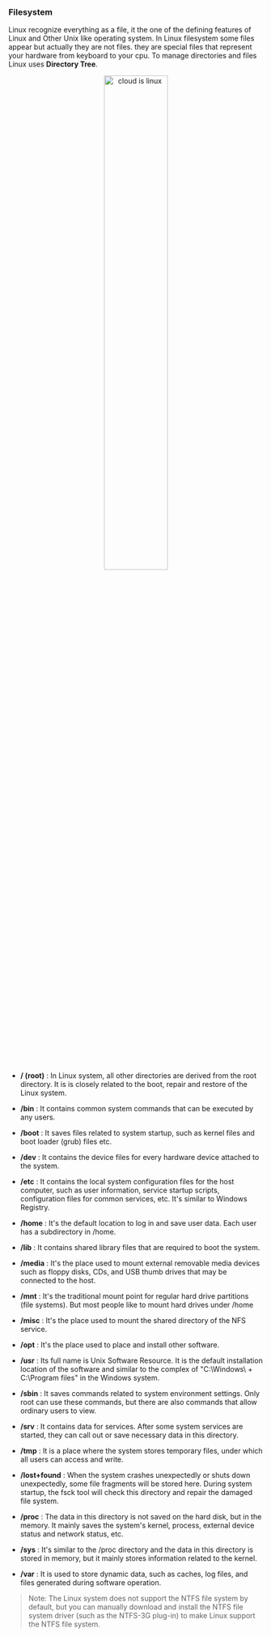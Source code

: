 <!-- @format -->

### Filesystem

Linux recognize everything as a file, it the one of the defining features of Linux and Other Unix like operating system. In Linux filesystem some files appear but actually they are not files. they are special files that represent your hardware from keyboard to your cpu. To manage directories and files Linux uses **Directory Tree**.

<p align="center">
 <img src="./resources/directory-tree.jpg?raw=true" alt="cloud is linux" width="50%" height="50%" />
</p>

- **/ (root)** : In Linux system, all other directories are derived from the root directory. It is is closely related to the boot, repair and restore of the Linux system.

- **/bin** : It contains common system commands that can be executed by any users.

- **/boot** : It saves files related to system startup, such as kernel files and boot loader (grub) files etc.

- **/dev** : It contains the device files for every hardware device attached to the system.

- **/etc** : It contains the local system configuration files for the host computer, such as user information, service startup scripts, configuration files for common services, etc. It's similar to Windows Registry.

- **/home** : It's the default location to log in and save user data. Each user has a subdirectory in /home.
- **/lib** : It contains shared library files that are required to boot the system.
- **/media** : It's the place used to mount external removable media devices such as floppy disks, CDs, and USB thumb drives that may be connected to the host.
- **/mnt** : It's the traditional mount point for regular hard drive partitions (file systems). But most people like to mount hard drives under /home
- **/misc** : It's the place used to mount the shared directory of the NFS service.
- **/opt** : It's the place used to place and install other software.
- **/usr** : Its full name is Unix Software Resource. It is the default installation location of the software and similar to the complex of "C:\Windows\ + C:\Program files\" in the Windows system.

- **/sbin** : It saves commands related to system environment settings. Only root can use these commands, but there are also commands that allow ordinary users to view.
- **/srv** : It contains data for services. After some system services are started, they can call out or save necessary data in this directory.
- **/tmp** : It is a place where the system stores temporary files, under which all users can access and write.
- **/lost+found** : When the system crashes unexpectedly or shuts down unexpectedly, some file fragments will be stored here. During system startup, the fsck tool will check this directory and repair the damaged file system.
- **/proc** : The data in this directory is not saved on the hard disk, but in the memory. It mainly saves the system's kernel, process, external device status and network status, etc.
- **/sys** : It's similar to the /proc directory and the data in this directory is stored in memory, but it mainly stores information related to the kernel.
- **/var** : It is used to store dynamic data, such as caches, log files, and files generated during software operation.

> Note: The Linux system does not support the NTFS file system by default, but you can manually download and install the NTFS file system driver (such as the NTFS-3G plug-in) to make Linux support the NTFS file system.
